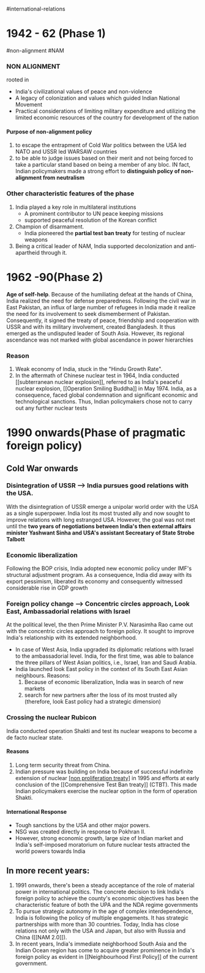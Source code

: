 #international-relations 
# 1942 - 62 (Phase 1)
#non-alignment #NAM
### NON ALIGNMENT 
rooted in
- India's civilizational values of peace and non-violence
-  A legacy of colonization and values which guided Indian National Movement
-  Practical considerations of limiting military expenditure and utilizing the limited economic resources of the country for development of the nation
#### Purpose of non-alignment policy
1. to escape the entrapment of Cold War politics between the USA led NATO and USSR led WARSAW countries
2. to be able to judge issues based on their merit and not being forced to take a particular stand based on being a member of any bloc. IN fact, Indian policymakers made a strong effort to **distinguish policy of non-alignment from neutralism**
### Other characteristic features of the phase
1. India played a key role in multilateral institutions
	- A prominent contributor to UN peace keeping missions
	- supported peaceful resolution of the Korean conflict
2. Champion of disarmament.
	- India pioneered the **partial test ban treaty** for testing of nuclear weapons
3.  Being a critical leader of NAM, India supported decolonization and anti-apartheid through it.

# 1962 -90(Phase 2)
**Age of self-help**. Because of the humiliating defeat at the hands of China, India realized the need for defense preparedness.
Following the civil war in East Pakistan, an influx of large number of refugees in India made it realize the need for its involvement to seek dismemberment of Pakistan. Consequently, it signed the treaty of peace, friendship and cooperation with USSR and with its military involvement, created Bangladesh. It thus emerged as the undisputed leader of South Asia. However, its regional ascendance was not marked with global ascendance in power hierarchies
### Reason
1. Weak economy of India, stuck in the "Hindu Growth Rate".
2. In the aftermath of Chinese nuclear test in 1964, India conducted [[subterranean nuclear explosion]], referred to as India's peaceful nuclear explosion, [[Operation Smiling Buddha]] in May 1974. India, as a consequence, faced global condemnation and significant economic and technological sanctions. Thus, Indian policymakers chose not to carry out any further nuclear tests

# 1990 onwards(Phase of pragmatic foreign policy)
## Cold War onwards
### Disintegration of USSR --> India pursues good relations with the USA.
With the disintegration of USSR emerge a unipolar world order with the USA as a single superpower. India lost its most trusted ally and now sought to improve relations with long estranged USA. 
	However, the goal was not met until the **two years of negotiations between India's then external affairs minister Yashwant Sinha and USA's assistant Secreatary of State Strobe Talbott**
### Economic liberalization
Following the BOP crisis, India adopted new economic policy under IMF's structural adjustment program. As a consequence, India did away with its export pessimism, liberated its economy and consequently witnessed considerable rise in GDP growth
### Foreign policy change --> Concentric circles approach, Look East, Ambassadorial relations with Israel
At the political level, the then Prime Minister P.V. Narasimha Rao came out with the concentric circles approach to foreign policy. It sought to improve India's relationship with its extended neighborhood.
- In case of West Asia, India upgraded its diplomatic relations with Israel to the ambassadorial level. India, for the first time, was able to balance the three pillars of West Asian politics, i.e., Israel, Iran and Saudi Arabia.
- India launched look East policy in the context of its South East Asian neighbours.
	Reasons:
	1. Because of economic liberalization, India was in search of new markets
	2. search for new partners after the loss of its most trusted ally (therefore, look East policy had a strategic dimension)
### Crossing the nuclear Rubicon
India conducted operation Shakti and test its nuclear weapons to become a de facto nuclear state.
#### Reasons
1. Long term security threat from China. 
2. Indian pressure was building on India because of successful indefinite extension of nuclear [[non proliferation treaty]](NPT) in 1995 and efforts at early conclusion of the [[Comprehensive Test Ban treaty]] (CTBT). This made Indian policymakers exercise the nuclear option in the form of operation Shakti.
#### International Response
- Tough sanctions by the USA and other major powers.
- NSG was created directly in response to Pokhran II.
- However, strong economic growth, large size of Indian market and India's self-imposed moratorium on future nuclear tests attracted the world powers towards India
## In more recent years:
1. 1991 onwards, there's been a steady acceptance of the role of material power in international politics. The concrete decision to link India's foreign policy to achieve the county's economic objectives has been the characteristic feature of both the UPA and the NDA regime governments
2. To pursue strategic autonomy in the age of complex interdependence, India is following the policy of multiple engagements. It has strategic partnerships with more than 30 countries. Today, India has close relations not only with the USA and Japan, but also with Russia and China ([[NAM 2.0]]).
3. In recent years, India's immediate neighborhood South Asia and the Indian Ocean region has come to acquire greater prominence in India's foreign policy as evident in [[Neighbourhood First Policy]] of the current government.